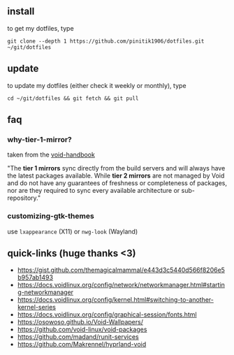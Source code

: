 ## install
to get my dotfiles, type

```
git clone --depth 1 https://github.com/pinitik1906/dotfiles.git ~/git/dotfiles
```

## update
to update my dotfiles (either check it weekly or monthly), type

```
cd ~/git/dotfiles && git fetch && git pull
```

## faq
### why-tier-1-mirror?
taken from the [void-handbook](https://xmirror.voidlinux.org) 

"The **tier 1 mirrors** sync directly from the build servers and will always have the latest packages available. While **tier 2 mirrors** are not managed by Void and do not have any guarantees of freshness or completeness of packages, nor are they required to sync every available architecture or sub-repository."

### customizing-gtk-themes
use `lxappearance` (X11) or `nwg-look` (Wayland)

## quick-links (huge thanks <3)
- https://gist.github.com/themagicalmammal/e443d3c5440d566f8206e5b957ab1493
- https://docs.voidlinux.org/config/network/networkmanager.html#starting-networkmanager
- https://docs.voidlinux.org/config/kernel.html#switching-to-another-kernel-series
- https://docs.voidlinux.org/config/graphical-session/fonts.html
- https://osowoso.github.io/Void-Wallpapers/
- https://github.com/void-linux/void-packages
- https://github.com/madand/runit-services
- https://github.com/Makrennel/hyprland-void

